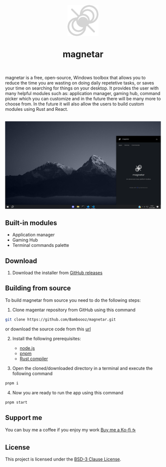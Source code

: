 <div align="center">
    <img alt="magnetar logo" width="100" src="https://github.com/Bamboooz/magnetar/blob/main/src/assets/icons/icon_white.png?raw=true" />
</div>

<div align="center">
    <h1>magnetar</h1>
</div>

<br />

magnetar is a free, open-source, Windows toolbox that allows you to reduce the time you are wasting on doing daily repetetive tasks, or saves your time on searching for things on your desktop. It provides the user with many helpful modules such as: application manager, gaming hub, command picker which you can customize and in the future there will be many more to choose from. In the future it will also allow the users to build custom modules using Rust and React.

<br />

<img alt="project preview" src="https://github.com/Bamboooz/magnetar/blob/main/src/assets/preview.png?raw=true" />

<br />

## Built-in modules

- Application manager
- Gaming Hub
- Terminal commands palette

## Download

1. Download the installer from [GitHub releases](https://github.com/Bamboooz/magnetar/releases/latest)

## Building from source

To build magnetar from source you need to do the following steps:

1. Clone magentar repository from GitHub using this command

```bash
git clone https://github.com/Bamboooz/magnetar.git
```

or download the source code from this [url](https://github.com/Bamboooz/magnetar/releases/latest)

2. Install the following prerequisites:

   - [node.js](https://nodejs.org/en/download/prebuilt-installer)
   - [pnpm](https://pnpm.io/installation#using-npm)
   - [Rust compiler](https://www.rust-lang.org/tools/install)

3. Open the cloned/downloaded directory in a terminal and execute the following command

```bash
pnpm i
```

4. Now you are ready to run the app using this command

```bash
pnpm start
```

## Support me

You can buy me a coffee if you enjoy my work [Buy me a Ko-fi ☕](https://ko-fi.com/Bamboooz#paypalModal)

## License

This project is licensed under the [BSD-3 Clause License](https://github.com/Bamboooz/magnetar/blob/main/LICENSE).
